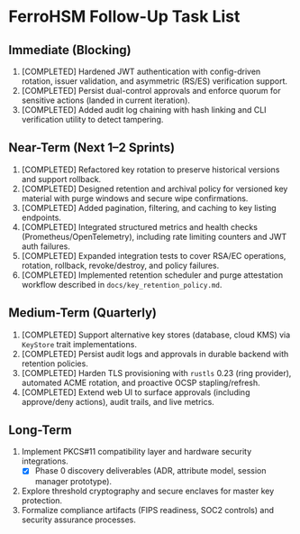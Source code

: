 # FerroHSM Follow-Up Task List

## Immediate (Blocking)
1. [COMPLETED] Hardened JWT authentication with config-driven rotation, issuer validation, and asymmetric (RS/ES) verification support.
2. [COMPLETED] Persist dual-control approvals and enforce quorum for sensitive actions (landed in current iteration).
3. [COMPLETED] Added audit log chaining with hash linking and CLI verification utility to detect tampering.

## Near-Term (Next 1–2 Sprints)
1. [COMPLETED] Refactored key rotation to preserve historical versions and support rollback.
2. [COMPLETED] Designed retention and archival policy for versioned key material with purge windows and secure wipe confirmations.
3. [COMPLETED] Added pagination, filtering, and caching to key listing endpoints.
4. [COMPLETED] Integrated structured metrics and health checks (Prometheus/OpenTelemetry), including rate limiting counters and JWT auth failures.
5. [COMPLETED] Expanded integration tests to cover RSA/EC operations, rotation, rollback, revoke/destroy, and policy failures.
6. [COMPLETED] Implemented retention scheduler and purge attestation workflow described in `docs/key_retention_policy.md`.

## Medium-Term (Quarterly)
1. [COMPLETED] Support alternative key stores (database, cloud KMS) via `KeyStore` trait implementations.
2. [COMPLETED] Persist audit logs and approvals in durable backend with retention policies.
3. [COMPLETED] Harden TLS provisioning with `rustls` 0.23 (ring provider), automated ACME rotation, and proactive OCSP stapling/refresh.
4. [COMPLETED] Extend web UI to surface approvals (including approve/deny actions), audit trails, and live metrics.

## Long-Term
1. Implement PKCS#11 compatibility layer and hardware security integrations.
   - [x] Phase 0 discovery deliverables (ADR, attribute model, session manager prototype).
2. Explore threshold cryptography and secure enclaves for master key protection.
3. Formalize compliance artifacts (FIPS readiness, SOC2 controls) and security assurance processes.
